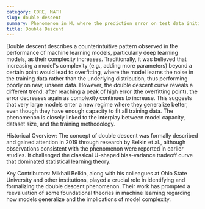 ```yaml
---
category: CORE, MATH
slug: double-descent
summary: Phenomenon in ML where the prediction error on test data initially decreases, increases, and then decreases again as model complexity grows.
title: Double Descent
---
```


Double descent describes a counterintuitive pattern observed in the performance of machine learning models, particularly deep learning models, as their complexity increases. Traditionally, it was believed that increasing a model's complexity (e.g., adding more parameters) beyond a certain point would lead to overfitting, where the model learns the noise in the training data rather than the underlying distribution, thus performing poorly on new, unseen data. However, the double descent curve reveals a different trend: after reaching a peak of high error (the overfitting point), the error decreases again as complexity continues to increase. This suggests that very large models enter a new regime where they generalize better, even though they have enough capacity to fit all training data. The phenomenon is closely linked to the interplay between model capacity, dataset size, and the training methodology.

Historical Overview:
The concept of double descent was formally described and gained attention in 2019 through research by Belkin et al., although observations consistent with the phenomenon were reported in earlier studies. It challenged the classical U-shaped bias-variance tradeoff curve that dominated statistical learning theory.

Key Contributors:
Mikhail Belkin, along with his colleagues at Ohio State University and other institutions, played a crucial role in identifying and formalizing the double descent phenomenon. Their work has prompted a reevaluation of some foundational theories in machine learning regarding how models generalize and the implications of model complexity.